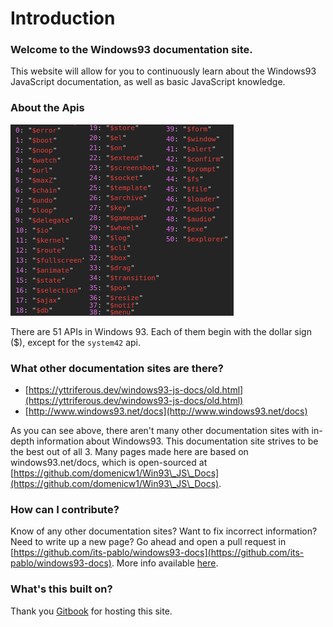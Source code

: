 # Introduction

### Welcome to the Windows93 documentation site.

This website will allow for you to continuously learn about the Windows93 JavaScript documentation, as well as basic JavaScript knowledge.

### About the Apis

![](.gitbook/assets/apiList.png)

There are 51 APIs in Windows 93. Each of them begin with the dollar sign ($), except for the `system42` api.

### What other documentation sites are there?

* [https://yttriferous.dev/windows93-js-docs/old.html](https://yttriferous.dev/windows93-js-docs/old.html)
* [http://www.windows93.net/docs](http://www.windows93.net/docs)

As you can see above, there aren't many other documentation sites with in-depth information about Windows93. This documentation site strives to be the best out of all 3. Many pages made here are based on windows93.net/docs, which is open-sourced at [https://github.com/domenicw1/Win93\_JS\_Docs](https://github.com/domenicw1/Win93\_JS\_Docs).

### How can I contribute?

Know of any other documentation sites? Want to fix incorrect information? Need to write up a new page? Go ahead and open a pull request in [https://github.com/its-pablo/windows93-docs](https://github.com/its-pablo/windows93-docs). More info available [here](intro/github.md).

### What's this built on?

Thank you [Gitbook](http://www.gitbook.com) for hosting this site.

